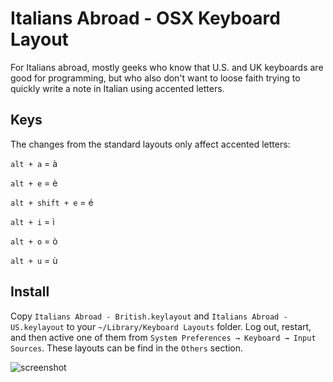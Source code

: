 Italians Abroad - OSX Keyboard Layout
=====================================

For Italians abroad, mostly geeks who know that U.S. and UK keyboards are good for programming, but who also don't want to loose faith trying to quickly write a note in Italian using accented letters.

## Keys

The changes from the standard layouts only affect accented letters:

`alt + a` = à

`alt + e` = è

`alt + shift + e` = é

`alt + i` = ì

`alt + o` = ò

`alt + u` = ù

## Install

Copy `Italians Abroad - British.keylayout` and `Italians Abroad - US.keylayout` to your `~/Library/Keyboard Layouts` folder.
Log out, restart, and then active one of them from `System Preferences → Keyboard → Input Sources`. These layouts can be find in the `Others` section.

![screenshot](https://raw.githubusercontent.com/miromannino/italians-abroad-osx-keyboard-layout/master/screenshot.png)

